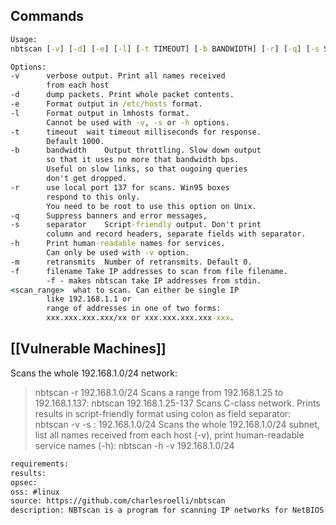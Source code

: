 
## Commands
```cmd
Usage:
nbtscan [-v] [-d] [-e] [-l] [-t TIMEOUT] [-b BANDWIDTH] [-r] [-q] [-s SEPARATOR] [-m RETRANSMITS] (-f FILENAME)|(IP_OR_RANGE)

Options:
-v      verbose output. Print all names received
        from each host
-d      dump packets. Print whole packet contents.
-e      Format output in /etc/hosts format.
-l      Format output in lmhosts format.
        Cannot be used with -v, -s or -h options.
-t      timeout  wait timeout milliseconds for response.
        Default 1000.
-b      bandwidth    Output throttling. Slow down output
        so that it uses no more that bandwidth bps.
        Useful on slow links, so that ougoing queries
        don't get dropped.
-r      use local port 137 for scans. Win95 boxes
        respond to this only.
        You need to be root to use this option on Unix.
-q      Suppress banners and error messages,
-s      separator    Script-friendly output. Don't print
        column and record headers, separate fields with separator.
-h      Print human-readable names for services.
        Can only be used with -v option.
-m      retransmits  Number of retransmits. Default 0.
-f      filename Take IP addresses to scan from file filename.
        -f - makes nbtscan take IP addresses from stdin.
<scan_range>  what to scan. Can either be single IP
        like 192.168.1.1 or
        range of addresses in one of two forms: 
        xxx.xxx.xxx.xxx/xx or xxx.xxx.xxx.xxx-xxx.
```

## [[Vulnerable Machines]]
Scans the whole 192.168.1.0/24 network:
> nbtscan -r 192.168.1.0/24
Scans a range from 192.168.1.25 to 192.168.1.137:
> nbtscan 192.168.1.25-137
Scans C-class network. Prints results in script-friendly format using colon as field separator:
> nbtscan -v -s : 192.168.1.0/24
Scans the whole 192.168.1.0/24 subnet, list all names received from each host (-v), print human-readable service names (-h):
> nbtscan -h -v 192.168.1.0/24


```meta
requirements: 
results: 
opsec: 
oss: #linux
source: https://github.com/charlesroelli/nbtscan
description: NBTscan is a program for scanning IP networks for NetBIOS name information. It sends NetBIOS status query to each address in supplied range and lists received information in human readable form.
```